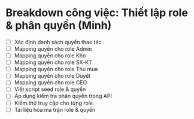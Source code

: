# Breakdown công việc: Thiết lập role & phân quyền (Minh)

- [ ] Xác định danh sách quyền thao tác
- [ ] Mapping quyền cho role Admin
- [ ] Mapping quyền cho role Kho
- [ ] Mapping quyền cho role SX-KT
- [ ] Mapping quyền cho role Thu mua
- [ ] Mapping quyền cho role Duyệt
- [ ] Mapping quyền cho role CEO
- [ ] Viết script seed role & quyền
- [ ] Áp dụng kiểm tra phân quyền trong API
- [ ] Kiểm thử truy cập cho từng role
- [ ] Tài liệu hóa ma trận role & quyền
